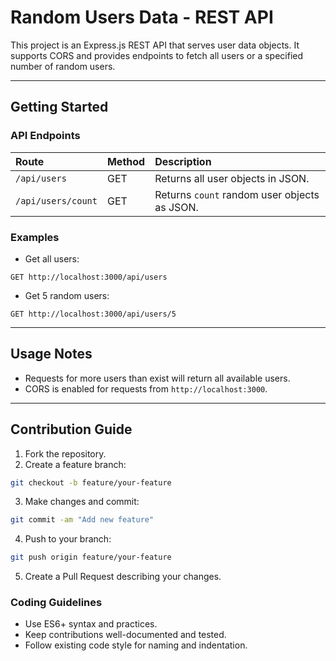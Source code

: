 # Random Users Data - REST API
This project is an Express.js REST API that serves user data objects. It supports CORS and provides endpoints to fetch all users or a specified number of random users.

***

## Getting Started

### API Endpoints

| Route | Method | Description |
| :-- | :-- | :-- |
| `/api/users` | GET | Returns all user objects in JSON. |
| `/api/users/count` | GET | Returns `count` random user objects as JSON. |

### Examples

- Get all users:

```
GET http://localhost:3000/api/users
```

- Get 5 random users:

```
GET http://localhost:3000/api/users/5
```


***

## Usage Notes

- Requests for more users than exist will return all available users.
- CORS is enabled for requests from `http://localhost:3000`.

***

## Contribution Guide

1. Fork the repository.
2. Create a feature branch:

```bash
git checkout -b feature/your-feature
```

3. Make changes and commit:

```bash
git commit -am "Add new feature"
```

4. Push to your branch:

```bash
git push origin feature/your-feature
```

5. Create a Pull Request describing your changes.

### Coding Guidelines

- Use ES6+ syntax and practices.
- Keep contributions well-documented and tested.
- Follow existing code style for naming and indentation.

